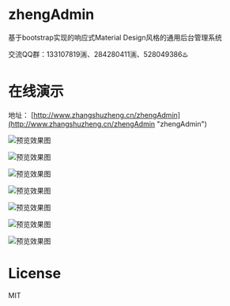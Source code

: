 # zhengAdmin

基于bootstrap实现的响应式Material Design风格的通用后台管理系统

交流QQ群：133107819🈵、284280411🈵、528049386♨️

# 在线演示

地址： [http://www.zhangshuzheng.cn/zhengAdmin](http://www.zhangshuzheng.cn/zhengAdmin "zhengAdmin")


![预览效果图](src/images/zheng-upms-theme.png)

![预览效果图](src/images/zheng-cms-theme.png)

![预览效果图](src/images/zheng-pay-theme.png)

![预览效果图](src/images/zheng-ucenter-theme.png)

![预览效果图](src/images/zheng-oss-theme.png)

![预览效果图](src/images/zheng-cms-theme-m1.png)

![预览效果图](src/images/zheng-cms-theme-m2.png)

# License
  MIT

